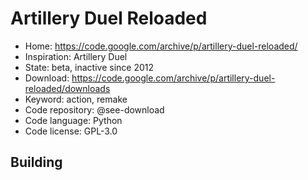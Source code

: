 # Artillery Duel Reloaded

- Home: https://code.google.com/archive/p/artillery-duel-reloaded/
- Inspiration: Artillery Duel
- State: beta, inactive since 2012
- Download: https://code.google.com/archive/p/artillery-duel-reloaded/downloads
- Keyword: action, remake
- Code repository: @see-download
- Code language: Python
- Code license: GPL-3.0

## Building
